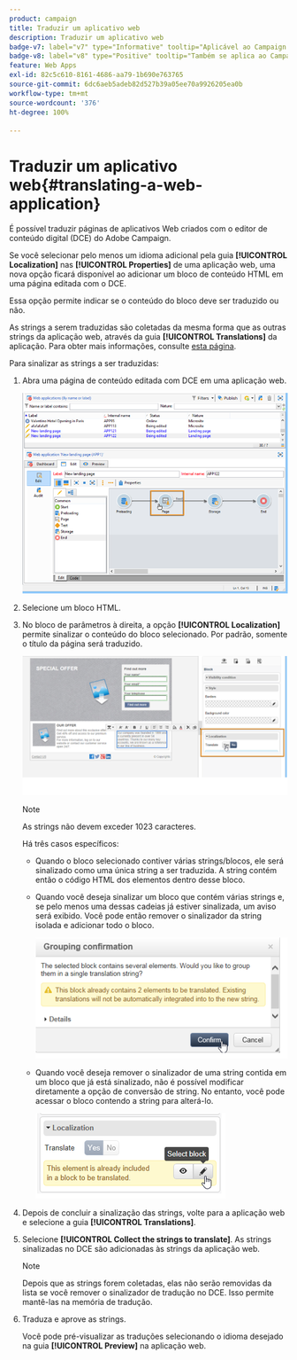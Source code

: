 ```yaml
---
product: campaign
title: Traduzir um aplicativo web
description: Traduzir um aplicativo web
badge-v7: label="v7" type="Informative" tooltip="Aplicável ao Campaign Classic v7"
badge-v8: label="v8" type="Positive" tooltip="Também se aplica ao Campaign v8"
feature: Web Apps
exl-id: 82c5c610-8161-4686-aa79-1b690e763765
source-git-commit: 6dc6aeb5adeb82d527b39a05ee70a9926205ea0b
workflow-type: tm+mt
source-wordcount: '376'
ht-degree: 100%

---
```


# Traduzir um aplicativo web{#translating-a-web-application}



É possível traduzir páginas de aplicativos Web criados com o editor de conteúdo digital (DCE) do Adobe Campaign.

Se você selecionar pelo menos um idioma adicional pela guia **[!UICONTROL Localization]** nas **[!UICONTROL Properties]** de uma aplicação web, uma nova opção ficará disponível ao adicionar um bloco de conteúdo HTML em uma página editada com o DCE.

Essa opção permite indicar se o conteúdo do bloco deve ser traduzido ou não.

As strings a serem traduzidas são coletadas da mesma forma que as outras strings da aplicação web, através da guia **[!UICONTROL Translations]** da aplicação. Para obter mais informações, consulte [esta página](translating-a-web-form.md).

Para sinalizar as strings a ser traduzidas:

1. Abra uma página de conteúdo editada com DCE em uma aplicação web.

   ![](assets/dce_translation_3.png)

1. Selecione um bloco HTML.
1. No bloco de parâmetros à direita, a opção **[!UICONTROL Localization]** permite sinalizar o conteúdo do bloco selecionado. Por padrão, somente o título da página será traduzido.

   ![](assets/dce_translation_1.png)

   >[!NOTE]
   >
   >As strings não devem exceder 1023 caracteres.

   Há três casos específicos:

   * Quando o bloco selecionado contiver várias strings/blocos, ele será sinalizado como uma única string a ser traduzida. A string contém então o código HTML dos elementos dentro desse bloco.
   * Quando você deseja sinalizar um bloco que contém várias strings e, se pelo menos uma dessas cadeias já estiver sinalizada, um aviso será exibido. Você pode então remover o sinalizador da string isolada e adicionar todo o bloco.

     ![](assets/dce_translation_4.png)

   * Quando você deseja remover o sinalizador de uma string contida em um bloco que já está sinalizado, não é possível modificar diretamente a opção de conversão de string. No entanto, você pode acessar o bloco contendo a string para alterá-lo.

     ![](assets/dce_translation_2.png)

1. Depois de concluir a sinalização das strings, volte para a aplicação web e selecione a guia **[!UICONTROL Translations]**.
1. Selecione **[!UICONTROL Collect the strings to translate]**. As strings sinalizadas no DCE são adicionadas às strings da aplicação web.

   >[!NOTE]
   >
   >Depois que as strings forem coletadas, elas não serão removidas da lista se você remover o sinalizador de tradução no DCE. Isso permite mantê-las na memória de tradução.

1. Traduza e aprove as strings.

   Você pode pré-visualizar as traduções selecionando o idioma desejado na guia **[!UICONTROL Preview]** na aplicação web.
